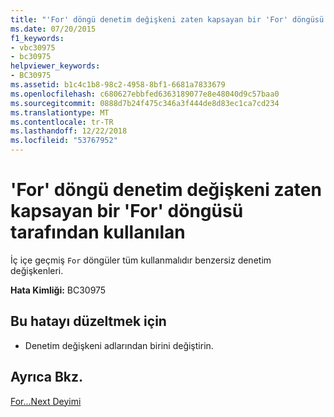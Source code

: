 ```yaml
---
title: "'For' döngü denetim değişkeni zaten kapsayan bir 'For' döngüsü tarafından kullanılan"
ms.date: 07/20/2015
f1_keywords:
- vbc30975
- bc30975
helpviewer_keywords:
- BC30975
ms.assetid: b1c4c1b8-98c2-4958-8bf1-6681a7833679
ms.openlocfilehash: c680627ebbfed6363189077e8e48040d9c57baa0
ms.sourcegitcommit: 0888d7b24f475c346a3f444de8d83ec1ca7cd234
ms.translationtype: MT
ms.contentlocale: tr-TR
ms.lasthandoff: 12/22/2018
ms.locfileid: "53767952"
---
```

# <a name="for-loop-control-variable-already-in-use-by-an-enclosing-for-loop"></a>'For' döngü denetim değişkeni zaten kapsayan bir 'For' döngüsü tarafından kullanılan
İç içe geçmiş `For` döngüler tüm kullanmalıdır benzersiz denetim değişkenleri.  
  
 **Hata Kimliği:** BC30975  
  
## <a name="to-correct-this-error"></a>Bu hatayı düzeltmek için  
  
-   Denetim değişkeni adlarından birini değiştirin.  
  
## <a name="see-also"></a>Ayrıca Bkz.  
 [For...Next Deyimi](../../visual-basic/language-reference/statements/for-next-statement.md)
